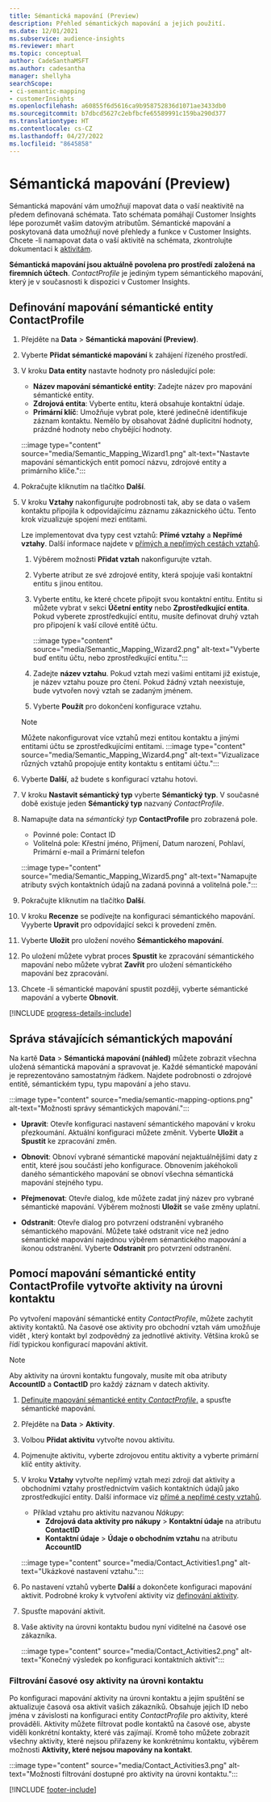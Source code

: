 ```yaml
---
title: Sémantická mapování (Preview)
description: Přehled sémantických mapování a jejich použití.
ms.date: 12/01/2021
ms.subservice: audience-insights
ms.reviewer: mhart
ms.topic: conceptual
author: CadeSanthaMSFT
ms.author: cadesantha
manager: shellyha
searchScope:
- ci-semantic-mapping
- customerInsights
ms.openlocfilehash: a60855f6d5616ca9b958752836d1071ae3433db0
ms.sourcegitcommit: b7dbcd5627c2ebfbcfe65589991c159ba290d377
ms.translationtype: HT
ms.contentlocale: cs-CZ
ms.lasthandoff: 04/27/2022
ms.locfileid: "8645858"
---
```

# <a name="semantic-mappings-preview"></a>Sémantická mapování (Preview)

Sémantická mapování vám umožňují mapovat data o vaší neaktivitě na předem definovaná schémata. Tato schémata pomáhají Customer Insights lépe porozumět vašim datovým atributům. Sémantické mapování a poskytovaná data umožňují nové přehledy a funkce v Customer Insights. Chcete -li namapovat data o vaší aktivitě na schémata, zkontrolujte dokumentaci k [aktivitám](activities.md).

**Sémantická mapování jsou aktuálně povolena pro prostředí založená na firemních účtech**. *ContactProfile* je jediným typem sémantického mapování, který je v současnosti k dispozici v Customer Insights.

## <a name="define-a-contactprofile-semantic-entity-mapping"></a>Definování mapování sémantické entity ContactProfile

1. Přejděte na **Data** > **Sémantická mapování (Preview)**.

1. Vyberte **Přidat sémantické mapování** k zahájení řízeného prostředí.

1. V kroku **Data entity** nastavte hodnoty pro následující pole:

   - **Název mapování sémantické entity**: Zadejte název pro mapování sémantické entity.
   - **Zdrojová entita**: Vyberte entitu, která obsahuje kontaktní údaje.
   - **Primární klíč**: Umožňuje vybrat pole, které jedinečně identifikuje záznam kontaktu. Nemělo by obsahovat žádné duplicitní hodnoty, prázdné hodnoty nebo chybějící hodnoty.

   :::image type="content" source="media/Semantic_Mapping_Wizard1.png" alt-text="Nastavte mapování sémantických entit pomocí názvu, zdrojové entity a primárního klíče.":::

1. Pokračujte kliknutím na tlačítko **Další**.

1. V kroku **Vztahy** nakonfigurujte podrobnosti tak, aby se data o vašem kontaktu připojila k odpovídajícímu záznamu zákaznického účtu. Tento krok vizualizuje spojení mezi entitami.  

   Lze implementovat dva typy cest vztahů: **Přímé vztahy** a **Nepřímé vztahy**. Další informace najdete v [přímých a nepřímých cestách vztahů](relationships.md#relationship-paths).

   1. Výběrem možnosti **Přidat vztah** nakonfigurujte vztah.
   1. Vyberte atribut ze své zdrojové entity, která spojuje vaši kontaktní entitu s jinou entitou.
   1. Vyberte entitu, ke které chcete připojit svou kontaktní entitu. Entitu si můžete vybrat v sekci **Účetní entity** nebo **Zprostředkující entita**. Pokud vyberete zprostředkující entitu, musíte definovat druhý vztah pro připojení k vaší cílové entitě účtu.

      :::image type="content" source="media/Semantic_Mapping_Wizard2.png" alt-text="Vyberte buď entitu účtu, nebo zprostředkující entitu.":::

   1. Zadejte **název vztahu**. Pokud vztah mezi vašimi entitami již existuje, je název vztahu pouze pro čtení. Pokud žádný vztah neexistuje, bude vytvořen nový vztah se zadaným jménem.
   1. Vyberte **Použít** pro dokončení konfigurace vztahu.

   > [!NOTE]
   > Můžete nakonfigurovat více vztahů mezi entitou kontaktu a jinými entitami účtu se zprostředkujícími entitami.
   >  :::image type="content" source="media/Semantic_Mapping_Wizard4.png" alt-text="Vizualizace různých vztahů propojuje entity kontaktu s entitami účtu.":::

1. Vyberte **Další**, až budete s konfigurací vztahu hotovi.

1. V kroku **Nastavit sémantický typ** vyberte **Sémantický typ**. V současné době existuje jeden **Sémantický typ** nazvaný *ContactProfile*.

1. Namapujte data na *sémantický typ* **ContactProfile** pro zobrazená pole.
   - Povinné pole: Contact ID
   - Volitelná pole: Křestní jméno, Příjmení, Datum narození, Pohlaví, Primární e-mail a Primární telefon

   :::image type="content" source="media/Semantic_Mapping_Wizard5.png" alt-text="Namapujte atributy svých kontaktních údajů na zadaná povinná a volitelná pole.":::

1. Pokračujte kliknutím na tlačítko **Další**.

1. V kroku **Recenze** se podívejte na konfiguraci sémantického mapování. Vyyberte **Upravit** pro odpovídající sekci k provedení změn.

1. Vyberte **Uložit** pro uložení nového **Sémantického mapování**.

1. Po uložení můžete vybrat proces **Spustit** ke zpracování sémantického mapování nebo můžete vybrat **Zavřít** pro uložení sémantického mapování bez zpracování.

1. Chcete -li sémantické mapování spustit později, vyberte sémantické mapování a vyberte **Obnovit**.

[!INCLUDE [progress-details-include](includes/progress-details-pane.md)]

## <a name="manage-existing-semantic-mappings"></a>Správa stávajících sémantických mapování

Na kartě **Data** > **Sémantická mapování (náhled)** můžete zobrazit všechna uložená sémantická mapování a spravovat je. Každé sémantické mapování je reprezentováno samostatným řádkem. Najdete podrobnosti o zdrojové entitě, sémantickém typu, typu mapování a jeho stavu.

:::image type="content" source="media/semantic-mapping-options.png" alt-text="Možnosti správy sémantických mapování.":::

- **Upravit**: Otevře konfiguraci nastavení sémantického mapování v kroku přezkoumání. Aktuální konfiguraci můžete změnit. Vyberte **Uložit** a **Spustit** ke zpracování změn.

- **Obnovit**: Obnoví vybrané sémantické mapování nejaktuálnějšími daty z entit, které jsou součástí jeho konfigurace. Obnovením jakéhokoli daného sémantického mapování se obnoví všechna sémantická mapování stejného typu.

- **Přejmenovat**: Otevře dialog, kde můžete zadat jiný název pro vybrané sémantické mapování. Výběrem možnosti **Uložit** se vaše změny uplatní.

- **Odstranit**: Otevře dialog pro potvrzení odstranění vybraného sémantického mapování. Můžete také odstranit více než jedno sémantické mapování najednou výběrem sémantického mapování a ikonou odstranění. Vyberte **Odstranit** pro potvrzení odstranění.

## <a name="use-a-contactprofile-semantic-entity-mapping-to-create-contact-level-activities"></a>Pomocí mapování sémantické entity ContactProfile vytvořte aktivity na úrovni kontaktu

Po vytvoření mapování sémantické entity *ContactProfile*, můžete zachytit aktivity kontaktů. Na časové ose aktivity pro obchodní vztah vám umožňuje vidět , který kontakt byl zodpovědný za jednotlivé aktivity. Většina kroků se řídí typickou konfigurací mapování aktivit.

   > [!NOTE]
   > Aby aktivity na úrovni kontaktu fungovaly, musíte mít oba atributy **AccountID** a **ContactID** pro každý záznam v datech aktivity.

1. [Definujte mapování sémantické entity *ContactProfile*.](#define-a-contactprofile-semantic-entity-mapping) a spusťte sémantické mapování.

1. Přejděte na **Data** > **Aktivity**.

1. Volbou **Přidat aktivitu** vytvořte novou aktivitu.

1. Pojmenujte aktivitu, vyberte zdrojovou entitu aktivity a vyberte primární klíč entity aktivity.

1. V kroku **Vztahy** vytvořte nepřímý vztah mezi zdroji dat aktivity a obchodními vztahy prostřednictvím vašich kontaktních údajů jako zprostředkující entity. Další informace viz [přímé a nepřímé cesty vztahů](relationships.md#relationship-paths).
   - Příklad vztahu pro aktivitu nazvanou *Nákupy*:
      - **Zdrojová data aktivity pro nákupy** > **Kontaktní údaje** na atributu **ContactID**
      - **Kontaktní údaje** > **Údaje o obchodním vztahu** na atributu **AccountID**

   :::image type="content" source="media/Contact_Activities1.png" alt-text="Ukázkové nastavení vztahu.":::

1. Po nastavení vztahů vyberte **Další** a dokončete konfiguraci mapování aktivit. Podrobné kroky k vytvoření aktivity viz [definování aktivity](activities.md).

1. Spusťte mapování aktivit.

1. Vaše aktivity na úrovni kontaktu budou nyní viditelné na časové ose zákazníka.

   :::image type="content" source="media/Contact_Activities2.png" alt-text="Konečný výsledek po konfiguraci kontaktních aktivit":::

### <a name="contact-level-activity-timeline-filtering"></a>Filtrování časové osy aktivity na úrovni kontaktu

Po konfiguraci mapování aktivity na úrovni kontaktu a jejím spuštění se aktualizuje časová osa aktivit vašich zákazníků. Obsahuje jejich ID nebo jména v závislosti na konfiguraci entity *ContactProfile* pro aktivity, které prováděli. Aktivity můžete filtrovat podle kontaktů na časové ose, abyste viděli konkrétní kontakty, které vás zajímají. Kromě toho můžete zobrazit všechny aktivity, které nejsou přiřazeny ke konkrétnímu kontaktu, výběrem možnosti **Aktivity, které nejsou mapovány na kontakt**.

   :::image type="content" source="media/Contact_Activities3.png" alt-text="Možnosti filtrování dostupné pro aktivity na úrovni kontaktu.":::

[!INCLUDE [footer-include](includes/footer-banner.md)]
